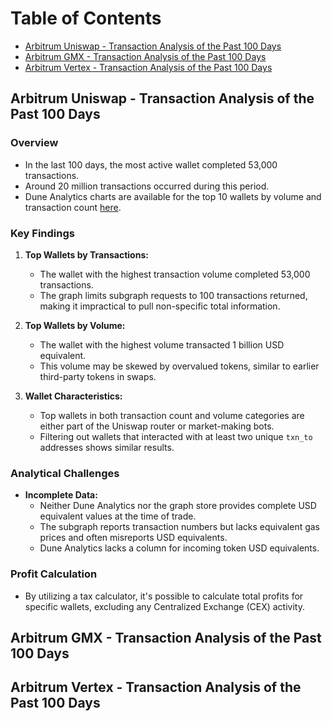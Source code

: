 # Table of Contents

- [Arbitrum Uniswap - Transaction Analysis of the Past 100 Days](#arbitrum-uniswap---transaction-analysis-of-the-past-100-days)
- [Arbitrum GMX - Transaction Analysis of the Past 100 Days](#arbitrum-gmx---transaction-analysis-of-the-past-100-days)
- [Arbitrum Vertex - Transaction Analysis of the Past 100 Days](#arbitrum-vertex---transaction-analysis-of-the-past-100-days)

## Arbitrum Uniswap - Transaction Analysis of the Past 100 Days

### Overview

- In the last 100 days, the most active wallet completed 53,000 transactions.
- Around 20 million transactions occurred during this period.
- Dune Analytics charts are available for the top 10 wallets by volume and transaction count [here](https://dune.com/aishlia/arbitrum-uniswap).

### Key Findings

1. **Top Wallets by Transactions:**
    - The wallet with the highest transaction volume completed 53,000 transactions.
    - The graph limits subgraph requests to 100 transactions returned, making it impractical to pull non-specific total information.

2. **Top Wallets by Volume:**
    - The wallet with the highest volume transacted 1 billion USD equivalent.
    - This volume may be skewed by overvalued tokens, similar to earlier third-party tokens in swaps.

3. **Wallet Characteristics:**
    - Top wallets in both transaction count and volume categories are either part of the Uniswap router or market-making bots.
    - Filtering out wallets that interacted with at least two unique `txn_to` addresses shows similar results.

### Analytical Challenges

- **Incomplete Data:**
    - Neither Dune Analytics nor the graph store provides complete USD equivalent values at the time of trade.
    - The subgraph reports transaction numbers but lacks equivalent gas prices and often misreports USD equivalents.
    - Dune Analytics lacks a column for incoming token USD equivalents.

### Profit Calculation

- By utilizing a tax calculator, it's possible to calculate total profits for specific wallets, excluding any Centralized Exchange (CEX) activity.

## Arbitrum GMX - Transaction Analysis of the Past 100 Days

## Arbitrum Vertex - Transaction Analysis of the Past 100 Days
